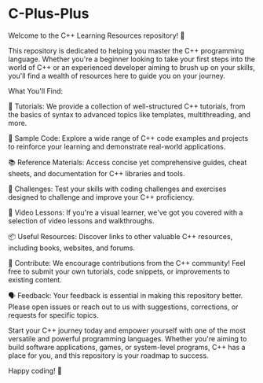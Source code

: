 # C-Plus-Plus
Welcome to the C++ Learning Resources repository! 🚀

This repository is dedicated to helping you master the C++ programming language. Whether you're a beginner looking to take your first steps into the world of C++ or an experienced developer aiming to brush up on your skills, you'll find a wealth of resources here to guide you on your journey.

What You'll Find:

📘 Tutorials: We provide a collection of well-structured C++ tutorials, from the basics of syntax to advanced topics like templates, multithreading, and more.

🔧 Sample Code: Explore a wide range of C++ code examples and projects to reinforce your learning and demonstrate real-world applications.

📚 Reference Materials: Access concise yet comprehensive guides, cheat sheets, and documentation for C++ libraries and tools.

🧩 Challenges: Test your skills with coding challenges and exercises designed to challenge and improve your C++ proficiency.

🎥 Video Lessons: If you're a visual learner, we've got you covered with a selection of video lessons and walkthroughs.

📦 Useful Resources: Discover links to other valuable C++ resources, including books, websites, and forums.

🤝 Contribute: We encourage contributions from the C++ community! Feel free to submit your own tutorials, code snippets, or improvements to existing content.

🗣️ Feedback: Your feedback is essential in making this repository better. Please open issues or reach out to us with suggestions, corrections, or requests for specific topics.

Start your C++ journey today and empower yourself with one of the most versatile and powerful programming languages. Whether you're aiming to build software applications, games, or system-level programs, C++ has a place for you, and this repository is your roadmap to success.

Happy coding! 🚀
